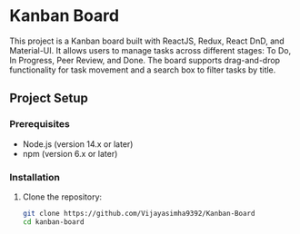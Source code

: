 # Kanban Board

This project is a Kanban board built with ReactJS, Redux, React DnD, and Material-UI. It allows users to manage tasks across different stages: To Do, In Progress, Peer Review, and Done. The board supports drag-and-drop functionality for task movement and a search box to filter tasks by title.

## Project Setup

### Prerequisites

- Node.js (version 14.x or later)
- npm (version 6.x or later)

### Installation

1. Clone the repository:

   ```bash
   git clone https://github.com/Vijayasimha9392/Kanban-Board
   cd kanban-board
